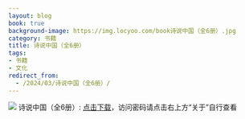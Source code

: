 ```yaml
---
layout: blog
book: true
background-image: https://img.locyoo.com/book诗说中国（全6册）.jpg
category: 书籍
title: 诗说中国（全6册）
tags:
- 书籍
- 文化
redirect_from:
  - /2024/03/诗说中国（全6册）/
---
```

![](https://img.locyoo.com/book诗说中国（全6册）.jpg)
诗说中国（全6册）: <a name = "ref1" href="https://url18.ctfile.com/f/50983618-1418301734-ef0b10?p=3619">点击下载</a>，访问密码请点击右上方“关于”自行查看
